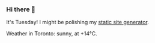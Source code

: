 ### Hi there :wave:

It's Tuesday! I might be polishing my [static site generator](https://github.com/bewuethr/pandoc-bash-blog).

Weather in Toronto: sunny, at +14°C.
